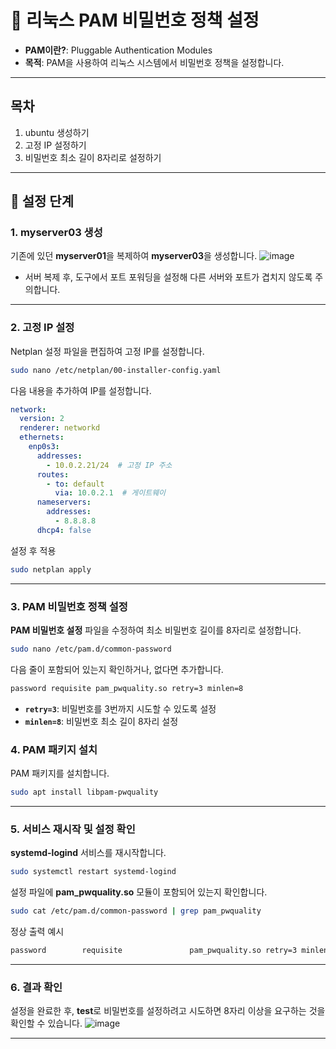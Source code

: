 # 🔐 리눅스 PAM 비밀번호 정책 설정

- **PAM이란?**: Pluggable Authentication Modules
- **목적**: PAM을 사용하여 리눅스 시스템에서 비밀번호 정책을 설정합니다.

---

## 목차

1. ubuntu 생성하기
2. 고정 IP 설정하기
3. 비밀번호 최소 길이 8자리로 설정하기

---

## 🚀 설정 단계

### 1. myserver03 생성

기존에 있던 **myserver01**을 복제하여 **myserver03**을 생성합니다.
![image](https://github.com/user-attachments/assets/290d843e-b5d9-421b-95b3-4c16011aaebd)
- 서버 복제 후, 도구에서 포트 포워딩을 설정해 다른 서버와 포트가 겹치지 않도록 주의합니다.

---

### 2. 고정 IP 설정

Netplan 설정 파일을 편집하여 고정 IP를 설정합니다.

```bash
sudo nano /etc/netplan/00-installer-config.yaml
```

다음 내용을 추가하여 IP를 설정합니다.

```yaml
network:
  version: 2
  renderer: networkd
  ethernets:
    enp0s3:
      addresses:
        - 10.0.2.21/24  # 고정 IP 주소
      routes:
        - to: default
          via: 10.0.2.1  # 게이트웨이
      nameservers:
        addresses:
          - 8.8.8.8
      dhcp4: false
```

설정 후 적용

```bash
sudo netplan apply
```

---

### 3. PAM 비밀번호 정책 설정

**PAM 비밀번호 설정** 파일을 수정하여 최소 비밀번호 길이를 8자리로 설정합니다.

```bash
sudo nano /etc/pam.d/common-password
```

다음 줄이 포함되어 있는지 확인하거나, 없다면 추가합니다.

```bash
password requisite pam_pwquality.so retry=3 minlen=8
```

- **`retry=3`**: 비밀번호를 3번까지 시도할 수 있도록 설정
- **`minlen=8`**: 비밀번호 최소 길이 8자리 설정

### 4. PAM 패키지 설치

PAM 패키지를 설치합니다.

```bash
sudo apt install libpam-pwquality
```

---

### 5. 서비스 재시작 및 설정 확인

**systemd-logind** 서비스를 재시작합니다.

```bash
sudo systemctl restart systemd-logind
```

설정 파일에 **pam_pwquality.so** 모듈이 포함되어 있는지 확인합니다.

```bash
sudo cat /etc/pam.d/common-password | grep pam_pwquality
```

정상 출력 예시

```bash
password        requisite               pam_pwquality.so retry=3 minlen=8
```

---

### 6. 결과 확인

설정을 완료한 후, **test**로 비밀번호를 설정하려고 시도하면 8자리 이상을 요구하는 것을 확인할 수 있습니다.
![image](https://github.com/user-attachments/assets/6cdb1c5a-6aa6-4bfa-9b42-5da39fcb300c)


---


